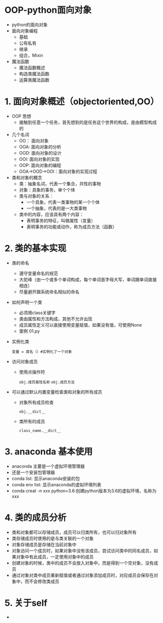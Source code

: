 # OOP-python面向对象
- python的面向对象
- 面向对象编程
    - 基础
    - 公有私有
    - 继承
    - 组合，Mixin
- 魔法函数
    - 魔法函数概述
    - 构造类魔法函数
    - 运算类魔法函数

# 1. 面向对象概述（objectoriented,OO）
- OOP 思想
    - 接触到任意一个任务，首先想到的是任务这个世界的构成，是由模型构成的
- 几个名词
    - OO： 面向对象
    - OOA: 面向对象的分析
    - OOD: 面向对象的设计
    - OOI: 面向对象的实现
    - OOP: 面向对象的编程
    - OOA->OOD->OOI：面向对象的实现过程
- 类和对象的概念
    - 类：抽象名词，代表一个集合，共性的事物
    - 对象：具象的事务，单个个体
    - 类与对象的关系：
        - 一个具象，代表一类事物的某一个个体
        - 一个抽象，代表的是一大类事物
    - 类中的内容，应该具有两个内容：
        - 表明事务的特征，叫做属性（变量）
        - 表明事务的功能或动作，称为成员方法（函数）

# 2. 类的基本实现
- 类的命名
    - 遵守变量命名的规范
    - 大驼峰（由一个或多个单词构成，每个单词首字母大写，单词跟单词直接相连）
    - 尽量避开跟系统命名相似的命名
- 如何声明一个类
    - 必须用class关键字
    - 类由属性和方法构成，其他不允许出现
    - 成员属性定义可以直接使用变量赋值，如果没有值，可使用None
    - 案例 01.py
- 实例化类

    `变量 = 类名（）#实例化了一个对象`
- 访问对象成员
    - 使用点操作符
    
        `obj.成员属性名称`
        `obj.成员方法`
- 可以通过默认内置变量检查类和对象的所有成员
    - 对象所有成员检查
     
         `obj.__dict__`
 
   - 类所有的成员
       
       `class_name.__dict__`
    
# 3. anaconda 基本使用
 - anaconda 主要是一个虚拟环境管理器
 - 还是一个安装包管理器
 - conda list: 显示anaconda安装的包 
 - conda env list: 显示anaconda的虚拟环境列表
 - conda creat -n xxx python=3.6:创建python版本为3.6的虚拟环境，名称为xxx
 
 # 4. 类的成员分析
 - 类和对象都可以存储成员，成员可以归类所有，也可以归对象所有
 - 类存储成员时使用的是与类关联的一个对象
 - 对象存储成员是存储在当前对象中
 - 对象访问一个成员时，如果对象中没有该成员，尝试访问类中的同名成员，如果对象中有此成员，一定使用对象中的成员
 - 创建对象的时候，类中的成员不会放入对象中，而是得到一个空对象，没有成员
 - 通过对象对类中成员重新赋值或者通过对象添加成员时，对应成员会保存在对象中，而不会修改类成员
 
 # 5. 关于self
 - 
